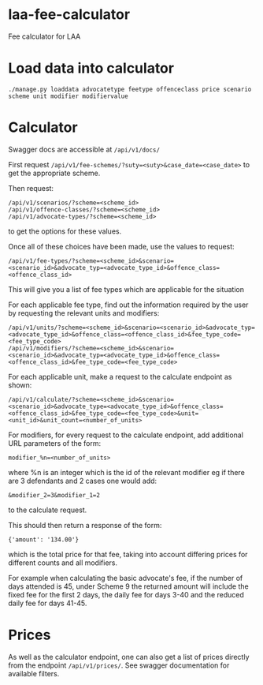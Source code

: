 # laa-fee-calculator
Fee calculator for LAA


Load data into calculator
==========================

```
./manage.py loaddata advocatetype feetype offenceclass price scenario scheme unit modifier modifiervalue
```

Calculator
==========

Swagger docs are accessible at `/api/v1/docs/`

First request `/api/v1/fee-schemes/?suty=<suty>&case_date=<case_date>` to get the appropriate scheme.

Then request:

```
/api/v1/scenarios/?scheme=<scheme_id>
/api/v1/offence-classes/?scheme=<scheme_id>
/api/v1/advocate-types/?scheme=<scheme_id>
```

to get the options for these values.

Once all of these choices have been made, use the values to request:

```
/api/v1/fee-types/?scheme=<scheme_id>&scenario=<scenario_id>&advocate_typ=<advocate_type_id>&offence_class=<offence_class_id>
```

This will give you a list of fee types which are applicable for the situation

For each applicable fee type, find out the information required by the user
by requesting the relevant units and modifiers:

```
/api/v1/units/?scheme=<scheme_id>&scenario=<scenario_id>&advocate_typ=<advocate_type_id>&offence_class=<offence_class_id>&fee_type_code=<fee_type_code>
/api/v1/modifiers/?scheme=<scheme_id>&scenario=<scenario_id>&advocate_typ=<advocate_type_id>&offence_class=<offence_class_id>&fee_type_code=<fee_type_code>
```

For each applicable unit, make a request to the calculate endpoint as shown:

```
/api/v1/calculate/?scheme=<scheme_id>&scenario=<scenario_id>&advocate_type=<advocate_type_id>&offence_class=<offence_class_id>&fee_type_code=<fee_type_code>&unit=<unit_id>&unit_count=<number_of_units>
```

For modifiers, for every request to the calculate endpoint, add additional URL parameters of the form:

```
modifier_%n=<number_of_units>
```

where %n is an integer which is the id of the relevant modifier eg if there are 3 defendants and 2 cases one would add:

```
&modifier_2=3&modifier_1=2
```

to the calculate request.

This should then return a response of the form:

```
{'amount': '134.00'}
```

which is the total price for that fee, taking into account differing prices for different counts and all modifiers.

For example when calculating the basic advocate's fee, if the number of days attended is 45, under Scheme 9 the returned amount will include the fixed fee for the first 2 days, the daily fee for days 3-40 and the reduced daily fee for days 41-45.

Prices
======

As well as the calculator endpoint, one can also get a list of prices directly from the endpoint `/api/v1/prices/`. See swagger documentation for available filters.
